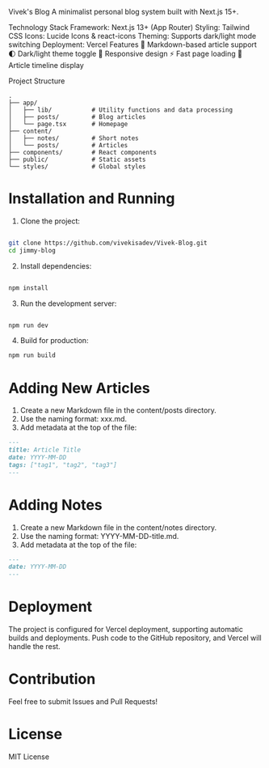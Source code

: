 Vivek's Blog
A minimalist personal blog system built with Next.js 15+.

Technology Stack
    Framework: Next.js 13+ (App Router)
    Styling: Tailwind CSS
    Icons: Lucide Icons & react-icons
    Theming: Supports dark/light mode switching
    Deployment: Vercel
Features
    📝 Markdown-based article support
    🌓 Dark/light theme toggle
    📱 Responsive design
    ⚡ Fast page loading
    📅 Article timeline display


Project Structure

```text
.
├── app/
│   ├── lib/           # Utility functions and data processing
│   ├── posts/         # Blog articles
│   └── page.tsx       # Homepage
├── content/
│   ├── notes/         # Short notes
│   └── posts/         # Articles
├── components/        # React components
├── public/            # Static assets
└── styles/            # Global styles

```
# Installation and Running
1. Clone the project:
```bash

git clone https://github.com/vivekisadev/Vivek-Blog.git
cd jimmy-blog
```

2. Install dependencies:
```bash

npm install
```

3. Run the development server:
```bash

npm run dev
```

4. Build for production:
```bash
npm run build
```

# Adding New Articles
1. Create a new Markdown file in the content/posts directory.
2. Use the naming format: xxx.md.
3. Add metadata at the top of the file:

```markdown
---
title: Article Title
date: YYYY-MM-DD
tags: ["tag1", "tag2", "tag3"]
---
```

# Adding Notes
1. Create a new Markdown file in the content/notes directory.
2. Use the naming format: YYYY-MM-DD-title.md.
3. Add metadata at the top of the file:

```markdown
---
date: YYYY-MM-DD
---
```
# Deployment
The project is configured for Vercel deployment, supporting automatic builds and deployments. Push code to the GitHub repository, and Vercel will handle the rest.

# Contribution
Feel free to submit Issues and Pull Requests!

# License
MIT License
